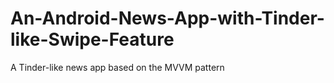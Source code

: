 # An-Android-News-App-with-Tinder-like-Swipe-Feature
A Tinder-like news app based on the MVVM pattern
